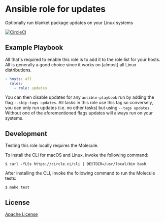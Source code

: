 Ansible role for updates
==================================

Optionally run blanket package updates on your Linux systems

[![CircleCI](https://img.shields.io/circleci/build/github/chasinglogic/ansible-role-updates/master?style=flat-square)](https://circleci.com/gh/chasinglogic/ansible-role-updates)


Example Playbook
----------------

All that's required to enable this role is to add it to the role list
for your hosts. All is generally a good choice since it works on
(almost) all Linux distributions.

```yaml
- hosts: all
  roles:
    - role: updates
```

You can then disable updates for any `ansible-playbook` run by adding
the flag `--skip-tags updates`. All tasks in this role use this tag so
conversely, you can only run updates (i.e. no other tasks) but using
`--tags updates`. Without one of the aforementioned flags updates will
always run on your systems.

Development
-----------

Testing this role locally requires the Molecule.

To install the CLI for macOS and Linux, invoke the following command:

    $ curl -fLSs https://circle.ci/cli | DESTDIR=/usr/local/bin bash

After installing the CLI, invoke the following command to run the Molecule tests:

    $ make test

License
-------

[Apache License](LICENSE)
